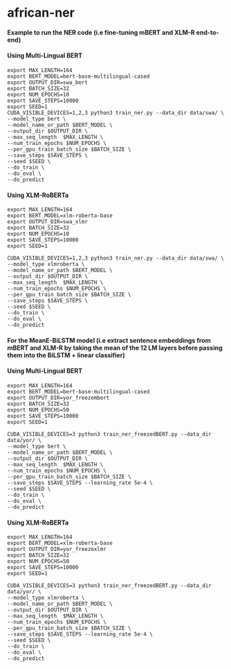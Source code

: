 # african-ner

#### Example to run the NER code (i.e fine-tuning mBERT and XLM-R end-to-end)
#### Using Multi-Lingual BERT

```
export MAX_LENGTH=164
export BERT_MODEL=bert-base-multilingual-cased
export OUTPUT_DIR=swa_bert
export BATCH_SIZE=32
export NUM_EPOCHS=10
export SAVE_STEPS=10000
export SEED=1
CUDA_VISIBLE_DEVICES=1,2,3 python3 train_ner.py --data_dir data/swa/ \
--model_type bert \
--model_name_or_path $BERT_MODEL \
--output_dir $OUTPUT_DIR \
--max_seq_length  $MAX_LENGTH \
--num_train_epochs $NUM_EPOCHS \
--per_gpu_train_batch_size $BATCH_SIZE \
--save_steps $SAVE_STEPS \
--seed $SEED \
--do_train \
--do_eval \
--do_predict
```

#### Using XLM-RoBERTa
```
export MAX_LENGTH=164
export BERT_MODEL=xlm-roberta-base
export OUTPUT_DIR=swa_xlmr
export BATCH_SIZE=32
export NUM_EPOCHS=10
export SAVE_STEPS=10000
export SEED=1

CUDA_VISIBLE_DEVICES=1,2,3 python3 train_ner.py --data_dir data/swa/ \
--model_type xlmroberta \
--model_name_or_path $BERT_MODEL \
--output_dir $OUTPUT_DIR \
--max_seq_length  $MAX_LENGTH \
--num_train_epochs $NUM_EPOCHS \
--per_gpu_train_batch_size $BATCH_SIZE \
--save_steps $SAVE_STEPS \
--seed $SEED \
--do_train \
--do_eval \
--do_predict
```

#### For the MeanE-BiLSTM model (i.e extract sentence embeddings from mBERT and XLM-R by taking the mean of the 12 LM layers before passing them into the BiLSTM + linear classifier)
#### Using Multi-Lingual BERT

```
export MAX_LENGTH=164
export BERT_MODEL=bert-base-multilingual-cased
export OUTPUT_DIR=yor_freezembert
export BATCH_SIZE=32
export NUM_EPOCHS=50
export SAVE_STEPS=10000
export SEED=1

CUDA_VISIBLE_DEVICES=3 python3 train_ner_freezedBERT.py --data_dir data/yor/ \
--model_type bert \
--model_name_or_path $BERT_MODEL \
--output_dir $OUTPUT_DIR \
--max_seq_length  $MAX_LENGTH \
--num_train_epochs $NUM_EPOCHS \
--per_gpu_train_batch_size $BATCH_SIZE \
--save_steps $SAVE_STEPS --learning_rate 5e-4 \
--seed $SEED \
--do_train \
--do_eval \
--do_predict
```


#### Using XLM-RoBERTa

```
export MAX_LENGTH=164
export BERT_MODEL=xlm-roberta-base
export OUTPUT_DIR=yor_freezexlmr
export BATCH_SIZE=32
export NUM_EPOCHS=50
export SAVE_STEPS=10000
export SEED=1

CUDA_VISIBLE_DEVICES=3 python3 train_ner_freezedBERT.py --data_dir data/yor/ \
--model_type xlmroberta \
--model_name_or_path $BERT_MODEL \
--output_dir $OUTPUT_DIR \
--max_seq_length  $MAX_LENGTH \
--num_train_epochs $NUM_EPOCHS \
--per_gpu_train_batch_size $BATCH_SIZE \
--save_steps $SAVE_STEPS --learning_rate 5e-4 \
--seed $SEED \
--do_train \
--do_eval \
--do_predict
```



